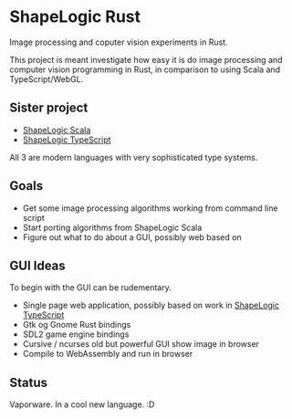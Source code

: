 # ShapeLogic Rust

Image processing and coputer vision experiments in Rust.

This project is meant investigate how easy it is do image processing and computer vision programming in Rust, 
in comparison to using Scala and TypeScript/WebGL.

## Sister project ##

* [ShapeLogic Scala](https://github.com/sami-badawi/shapelogic-scala)
* [ShapeLogic TypeScript](https://github.com/sami-badawi/shapelogic-typescript)

All 3 are modern languages with very sophisticated type systems.

## Goals ##

* Get some image processing algorithms working from command line script
* Start porting algorithms from ShapeLogic Scala
* Figure out what to do about a GUI, possibly web based on

## GUI Ideas ##

To begin with the GUI can be rudementary.

* Single page web application, possibly based on work in [ShapeLogic TypeScript](https://github.com/sami-badawi/shapelogic-typescript)
* Gtk og Gnome Rust bindings
* SDL2 game engine bindings
* Cursive / ncurses old but powerful GUI show image in browser
* Compile to WebAssembly and run in browser

## Status ##

Vaporware. In a cool new language. :D

